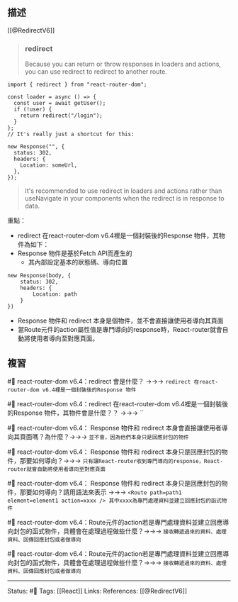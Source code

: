 ## 描述
[[@RedirectV6]]

> ### redirect
 > Because you can return or throw responses in loaders and actions, you can use redirect to redirect to another route.


```
import { redirect } from "react-router-dom";

const loader = async () => {
  const user = await getUser();
  if (!user) {
    return redirect("/login");
  }
};
// It's really just a shortcut for this:

new Response("", {
  status: 302,
  headers: {
    Location: someUrl,
  },
});
```

> It's recommended to use redirect in loaders and actions rather than useNavigate in your components when the redirect is in response to data.


重點：
- redirect 在react-router-dom v6.4裡是一個封裝後的Response 物件，其物件為如下：
- Response 物件是基於Fetch API而產生的
	- 其內部設定基本的狀態碼、導向位置
```
new Response(body, {
	status: 302,
	headers: {
	    Location: path
	}
})
```
- Response 物件和 redirect 本身是個物件，並不會直接讓使用者導向其頁面
- 當Route元件的action屬性值是專門導向的response時，React-router就會自動將使用者導向至對應頁面。

## 複習

#🧠 react-router-dom v6.4：redirect 會是什麼？  ->->-> `redirect 在react-router-dom v6.4裡是一個封裝後的Response 物件`
<!--SR:!2023-07-10,128,250-->

#🧠 react-router-dom v6.4：redirect 在react-router-dom v6.4裡是一個封裝後的Response 物件，其物件會是什麼？？ ->->-> ``
<!--SR:!2023-04-07,53,210-->

#🧠 react-router-dom v6.4： Response 物件和 redirect 本身會直接讓使用者導向其頁面嗎？為什麼？->->-> `並不會，因為他們本身只是回應封包的物件`
<!--SR:!2023-09-30,181,250-->

#🧠 react-router-dom v6.4： Response 物件和 redirect 本身只是回應封包的物件，那要如何導向？->->-> `只有讓React-router收到專門導向的response，React-router就會自動將使用者導向至對應頁面`
<!--SR:!2023-09-07,167,250-->

#🧠 react-router-dom v6.4： Response 物件和 redirect 本身只是回應封包的物件，那要如何導向？請用語法來表示 ->->-> `<Route path=path1 element=element1 action=xxxx /> 其中xxxx為專門處理資料並建立回應封包的函式物件`
<!--SR:!2023-06-17,89,230-->

#🧠  react-router-dom v6.4：Route元件的action若是專門處理資料並建立回應導向封包的函式物件，具體會在處理過程做些什麼？->->-> `接收轉遞過來的資料、處理資料、回傳回應封包或者做導向`
<!--SR:!2023-04-13,37,239-->
<!--SR:!2023-02-20,6,170-->

#🧠  react-router-dom v6.4：Route元件的action若是專門處理資料並建立回應導向封包的函式物件，具體會在處理過程做些什麼？->->-> `接收轉遞過來的資料、處理資料、回傳回應封包或者做導向`
<!--SR:!2023-04-13,37,239-->





---
Status: #🌱 
Tags:
[[React]]
Links:
References:
[[@RedirectV6]]
